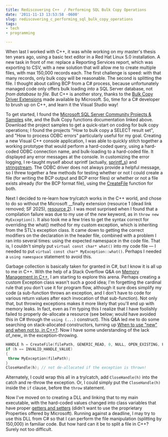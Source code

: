 ```yaml
---
title: Rediscovering C++  / Performing SQL Bulk Copy Operations
date: '2011-11-13 13:53:58 -0600'
slug: rediscovering_c_performing_sql_bulk_copy_operations
tags:
- tech
- programming

---
```


When last I worked with C++, it was while working on my master's thesis ten
years ago, using a basic text editor in a Red Hat Linux 5.0 installation. A new
task in front of me: replace a Reporting Services report, which was exporting to
CSV, with a new solution that will allow me to create multiple files, with max
150,000 records each. The first challenge is speed: with that many records, only
bulk copy will be reasonable. The second is splitting the file. I thought about
calling BCP from a C# process, because unfortunately managed code only offers
bulk loading _into_ a SQL Server database, not _from database to file_. But C++
is another story, thanks to the [Bulk Copy Driver
Extensions](https://msdn.microsoft.com/en-us/library/ms130922.aspx) made available by Microsoft. So, time for a C# developer to brush
up on C++, and learn it the Visual Studio way!

<!-- truncate -->

To get started, I found the [Microsoft SQL Server Community Projects &amp;
Samples](https://github.com/microsoft/sql-server-samples) site, and the Bulk
Copy functions documentation linked above. Download the project samples to get a
quick-start on coding for bulk copy operations; I found the projects "How to
bulk copy a SELECT result set", and "How to process ODBC errors" particularly
useful for my goal. Creating a new Visual C++ console application, I was able to
quickly stitch together a working prototype that would perform a hard-coded
query, using a hard-coded ODBC connection name, and bulk-loading to a hard-coded
file. It displayed any error messages at the console. In customizing the error
logging, I re-taught myself about sprintf (actually,
[sprintf_s](https://msdn.microsoft.com/en-us/library/ce3zzk1k%2528v=vs.80%2529.aspx))
and [stringstream](https://cplusplus.com/reference/sstream/stringstream/).
The ODBC driver does not always provide a helpful message, so I threw together a
few methods for testing whether or not I could create a file (for writing the
BCP output and BCP error files) or whether or not a file exists already (for the
BCP format file), using the [
CreateFile](https://msdn.microsoft.com/en-us/library/windows/desktop/aa363858%2528v=vs.85%2529.aspx)
function for both.

Next I decided to re-learn how try/catch works in the C++ world, and chose to do
so without the Microsoft __finally extension (resource 1 (dead link removed; SF
2025), [resource
2](https://msdn.microsoft.com/en-us/library/6dekhbbc%2528v=VS.90%2529.aspx)). I
was most surprised when I found that a compilation failure was due to my use of
the _new_ keyword, as in `throw new MyException()`. It also took me a few tries
to get the syntax correct for overriding the what() method for my custom
exception, which is inheriting from the STL's exception class. It came down to
getting the correct modifiers on the declaration in the header file, combined
with a problem I ran into several times: using the expected namespace in the
code file. That is, I couldn't simply put `virtual const char* what()` into my
code file &mdash; I needed to put `virtual const char* MyException::what()`.
Perhaps I needed a `using namespace` statement to avoid this.

Garbage collection is basically taken for granted in C#, but I know it is all up
to me in C++. With the help of a Stack Overflow Q&amp;A on [Memory Management in
C++](https://stackoverflow.com/questions/76796/memory-management-in-c), I am
starting to explore this arena. Perhaps creating a custom Exception class wasn't
such a good idea; I'm forgetting the cardinal rule that you don't use it for
program flow, although it sure does simplify my code (a sub-function throws an
exception, and I don't have to code for various return values after each
invocation of that sub-function). Not only that, but throwing exceptions makes
it more likely that you'll end up with memory leaks. In fact, even as I'm typing
this I realize that I have foolishly failed to properly de-allocate a resource
(see below; would have avoided this in C# through the `using (...)` construct).
This Q&amp;A led me to do some searching on stack-allocated constructors,
turning up [When to use "new" and when not to, in
C++?](https://stackoverflow.com/questions/679571/when-to-use-new-and-when-not-to-in-c).
Now I have some understanding of the lack of_new_ in the exception-throwing.

```cpp
HANDLE h = CreateFile(filePath, GENERIC_READ, 0, NULL, OPEN_EXISTING, FILE_ATTRIBUTE_NORMAL, NULL);
if (h == INVALID_HANDLE_VALUE)
{
 throw MyException(filePath);
}
CloseHandle(h); // not de-allocated if the exception is thrown!
```

Alternately, I could wrap this all in a try/catch, add `CloseHandle(h)` into the
catch and re-throw the exception. Or, I could simply put the `CloseHandle(h)`
inside the `if` clause, before the `throw` statement.

Now I've moved on to creating a DLL and linking that to my main executable, with
the hard-coded values changed into class variables that have proper [getters and
setters](https://stackoverflow.com/questions/760777/c-getters-setters-coding-style)
(didn't want to use the proprietary Properties offered by Microsoft). Running
against a deadline, I may try to use this DLL from C# so that I can perform the
file manipulation (splitting by 150,000) in familiar code. But how hard can it
be to split a file in C++? Surely not too difficult.
